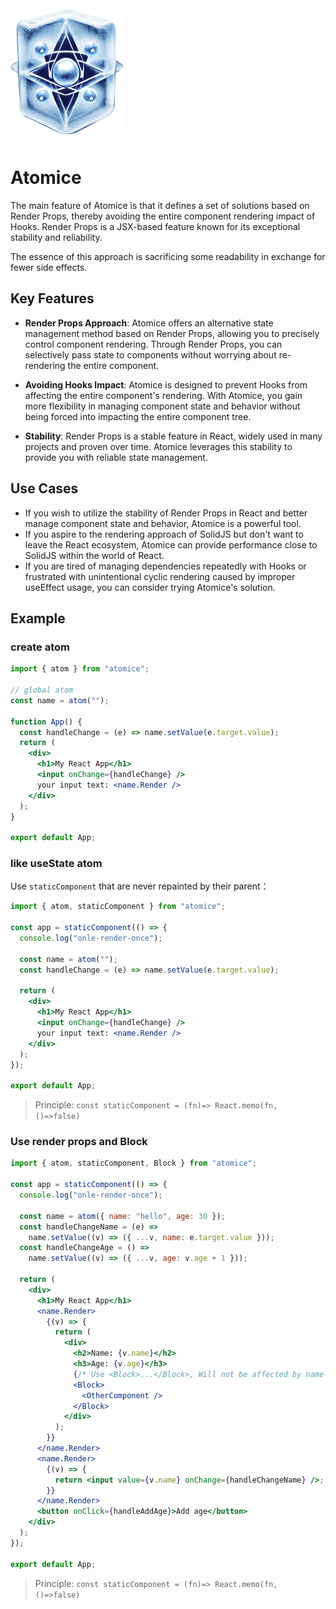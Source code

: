<img src="/logo.png" style="margin: 10px auto; text-align:center; height:200px" />

# Atomice

The main feature of Atomice is that it defines a set of solutions based on Render Props, thereby avoiding the entire component rendering impact of Hooks. Render Props is a JSX-based feature known for its exceptional stability and reliability.

The essence of this approach is sacrificing some readability in exchange for fewer side effects.

## Key Features

- **Render Props Approach**: Atomice offers an alternative state management method based on Render Props, allowing you to precisely control component rendering. Through Render Props, you can selectively pass state to components without worrying about re-rendering the entire component.

- **Avoiding Hooks Impact**: Atomice is designed to prevent Hooks from affecting the entire component's rendering. With Atomice, you gain more flexibility in managing component state and behavior without being forced into impacting the entire component tree.

- **Stability**: Render Props is a stable feature in React, widely used in many projects and proven over time. Atomice leverages this stability to provide you with reliable state management.

## Use Cases

- If you wish to utilize the stability of Render Props in React and better manage component state and behavior, Atomice is a powerful tool.
- If you aspire to the rendering approach of SolidJS but don't want to leave the React ecosystem, Atomice can provide performance close to SolidJS within the world of React.
- If you are tired of managing dependencies repeatedly with Hooks or frustrated with unintentional cyclic rendering caused by improper useEffect usage, you can consider trying Atomice's solution.

## Example

### create atom

```jsx
import { atom } from "atomice";

// global atom
const name = atom("");

function App() {
  const handleChange = (e) => name.setValue(e.target.value);
  return (
    <div>
      <h1>My React App</h1>
      <input onChange={handleChange} />
      your input text: <name.Render />
    </div>
  );
}

export default App;
```

### like useState atom

Use `staticComponent` that are never repainted by their parent：

```jsx
import { atom, staticComponent } from "atomice";

const app = staticComponent(() => {
  console.log("onle-render-once");

  const name = atom("");
  const handleChange = (e) => name.setValue(e.target.value);

  return (
    <div>
      <h1>My React App</h1>
      <input onChange={handleChange} />
      your input text: <name.Render />
    </div>
  );
});

export default App;
```

> Principle: `const staticComponent = (fn)=> React.memo(fn, ()=>false)`

### Use render props and Block

```jsx
import { atom, staticComponent, Block } from "atomice";

const app = staticComponent(() => {
  console.log("onle-render-once");

  const name = atom({ name: "hello", age: 30 });
  const handleChangeName = (e) =>
    name.setValue((v) => ({ ...v, name: e.target.value }));
  const handleChangeAge = () =>
    name.setValue((v) => ({ ...v, age: v.age + 1 }));

  return (
    <div>
      <h1>My React App</h1>
      <name.Render>
        {(v) => {
          return (
            <div>
              <h2>Name: {v.name}</h2>
              <h3>Age: {v.age}</h3>
              {/* Use <Block>...</Block>, Will not be affected by name-atom re-render */}
              <Block>
                <OtherComponent />
              </Block>
            </div>
          );
        }}
      </name.Render>
      <name.Render>
        {(v) => {
          return <input value={v.name} onChange={handleChangeName} />;
        }}
      </name.Render>
      <button onClick={handleAddAge}>Add age</button>
    </div>
  );
});

export default App;
```

> Principle: `const staticComponent = (fn)=> React.memo(fn, ()=>false)`
